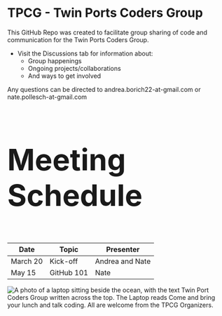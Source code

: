 
# TPCG - Twin Ports Coders Group
This GitHub Repo was created to facilitate group sharing of code and communication for the Twin Ports Coders Group.

+ Visit the Discussions tab for information about:
  + Group happenings
  + Ongoing projects/collaborations
  + And ways to get involved

Any questions can be directed to andrea.borich22-at-gmail.com or nate.pollesch-at-gmail.com

<dl style="font-size: 6vw; background-image: url('https://github.com/user-attachments/assets/1249b4a1-d082-45de-9965-59e93607faab');background-size: cover; margin: 0;"> 
  
### Meeting Schedule
| Date | Topic | Presenter |
|---|---|---|
|March 20|Kick-off|Andrea and Nate|
|May 15|GitHub 101|Nate|

</dl>

![A photo of a laptop sitting beside the ocean, with the text Twin Port Coders Group written across the top. The Laptop reads Come and bring your lunch and talk coding. All are welcome from the TPCG Organizers.](https://github.com/user-attachments/assets/a6b832b7-2260-480f-967a-d5f24e2dd0d8)




